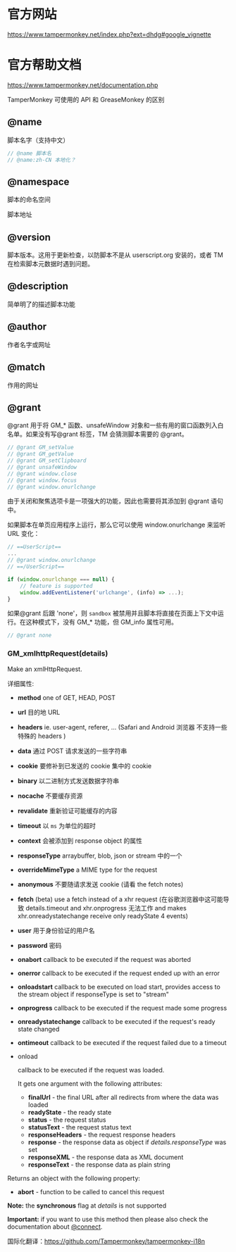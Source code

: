 # 官方网站

https://www.tampermonkey.net/index.php?ext=dhdg#google_vignette

# 官方帮助文档

https://www.tampermonkey.net/documentation.php

TamperMonkey 可使用的 API 和 GreaseMonkey 的区别

## @name

脚本名字（支持中文）

```javascript
// @name 脚本名
// @name:zh-CN 本地化？
```

## @namespace

脚本的命名空间

脚本地址

## @version

脚本版本。这用于更新检查，以防脚本不是从 userscript.org 安装的，或者 TM 在检索脚本元数据时遇到问题。

## @description

简单明了的描述脚本功能

## @author

作者名字或网址

## @match

作用的网址

## @grant

@grant 用于将 GM_* 函数、unsafeWindow 对象和一些有用的窗口函数列入白名单。如果没有写@grant 标签，TM 会猜测脚本需要的 @grant。

```javascript
// @grant GM_setValue
// @grant GM_getValue
// @grant GM_setClipboard
// @grant unsafeWindow
// @grant window.close
// @grant window.focus
// @grant window.onurlchange
```

由于关闭和聚焦选项卡是一项强大的功能，因此也需要将其添加到 @grant 语句中。

如果脚本在单页应用程序上运行，那么它可以使用 window.onurlchange 来监听 URL 变化：

```javascript
// ==UserScript==
...
// @grant window.onurlchange
// ==/UserScript==

if (window.onurlchange === null) {
    // feature is supported
    window.addEventListener('urlchange', (info) => ...);
}
```

如果@grant 后跟 'none'，则 `sandbox` 被禁用并且脚本将直接在页面上下文中运行。在这种模式下，没有 GM_* 功能，但 GM_info 属性可用。

```javascript
// @grant none
```

### GM_xmlhttpRequest(details)

Make an xmlHttpRequest.

详细属性:

- **method** one of GET, HEAD, POST

- **url** 目的地 URL

- **headers** ie. user-agent, referer, ... (Safari and Android 浏览器 不支持一些特殊的 headers )

- **data** 通过 POST 请求发送的一些字符串

- **cookie** 要修补到已发送的 cookie 集中的 cookie

- **binary** 以二进制方式发送数据字符串

- **nocache** 不要缓存资源

- **revalidate** 重新验证可能缓存的内容

- **timeout** 以 `ms` 为单位的超时

- **context** 会被添加到 response object 的属性

- **responseType** arraybuffer, blob, json or stream 中的一个

- **overrideMimeType** a MIME type for the request

- **anonymous** 不要随请求发送 cookie (请看 the fetch notes)

- **fetch** (beta) use a fetch instead of a xhr request
  (在谷歌浏览器中这可能导致 details.timeout and xhr.onprogress 无法工作 and makes xhr.onreadystatechange receive only readyState 4 events)

- **user** 用于身份验证的用户名

- **password** 密码

- **onabort** callback to be executed if the request was aborted

- **onerror** callback to be executed if the request ended up with an error

- **onloadstart** callback to be executed on load start, provides access to the stream object if responseType is set to "stream"

- **onprogress** callback to be executed if the request made some progress

- **onreadystatechange** callback to be executed if the request's ready state changed

- **ontimeout** callback to be executed if the request failed due to a timeout

- onload

   

  callback to be executed if the request was loaded.

  It gets one argument with the following attributes:

  - **finalUrl** - the final URL after all redirects from where the data was loaded
  - **readyState** - the ready state
  - **status** - the request status
  - **statusText** - the request status text
  - **responseHeaders** - the request response headers
  - **response** - the response data as object if *details.responseType* was set
  - **responseXML** - the response data as XML document
  - **responseText** - the response data as plain string

Returns an object with the following property:

- **abort** - function to be called to cancel this request


**Note:** the **synchronous** flag at *details* is not supported

**Important:** if you want to use this method then please also check the documentation about [@connect](https://www.tampermonkey.net/documentation.php#_connect).

国际化翻译：https://github.com/Tampermonkey/tampermonkey-i18n